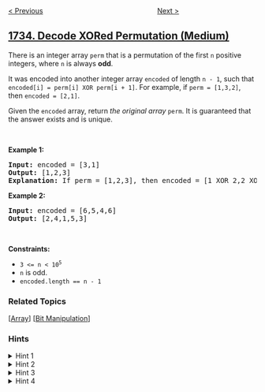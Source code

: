 <!--|This file generated by command(leetcode description); DO NOT EDIT.    |-->
<!--+----------------------------------------------------------------------+-->
<!--|@author    awesee <openset.wang@gmail.com>                           |-->
<!--|@link      https://github.com/awesee                                 |-->
<!--|@home      https://github.com/awesee/leetcode                        |-->
<!--+----------------------------------------------------------------------+-->

[< Previous](../minimum-number-of-people-to-teach "Minimum Number of People to Teach")
　　　　　　　　　　　　　　　　
[Next >](../count-ways-to-make-array-with-product "Count Ways to Make Array With Product")

## [1734. Decode XORed Permutation (Medium)](https://leetcode.com/problems/decode-xored-permutation "解码异或后的排列")

<p>There is an integer array <code>perm</code> that is a permutation of the first <code>n</code> positive integers, where <code>n</code> is always <strong>odd</strong>.</p>

<p>It was encoded into another integer array <code>encoded</code> of length <code>n - 1</code>, such that <code>encoded[i] = perm[i] XOR perm[i + 1]</code>. For example, if <code>perm = [1,3,2]</code>, then <code>encoded = [2,1]</code>.</p>

<p>Given the <code>encoded</code> array, return <em>the original array</em> <code>perm</code>. It is guaranteed that the answer exists and is unique.</p>

<p>&nbsp;</p>
<p><strong>Example 1:</strong></p>

<pre>
<strong>Input:</strong> encoded = [3,1]
<strong>Output:</strong> [1,2,3]
<strong>Explanation:</strong> If perm = [1,2,3], then encoded = [1 XOR 2,2 XOR 3] = [3,1]
</pre>

<p><strong>Example 2:</strong></p>

<pre>
<strong>Input:</strong> encoded = [6,5,4,6]
<strong>Output:</strong> [2,4,1,5,3]
</pre>

<p>&nbsp;</p>
<p><strong>Constraints:</strong></p>

<ul>
	<li><code>3 &lt;= n &lt;&nbsp;10<sup>5</sup></code></li>
	<li><code>n</code>&nbsp;is odd.</li>
	<li><code>encoded.length == n - 1</code></li>
</ul>

### Related Topics
  [[Array](../../tag/array/README.md)]
  [[Bit Manipulation](../../tag/bit-manipulation/README.md)]

### Hints
<details>
<summary>Hint 1</summary>
Compute the XOR of the numbers between 1 and n, and think about how it can be used. Let it be x.
</details>

<details>
<summary>Hint 2</summary>
Think why n is odd.
</details>

<details>
<summary>Hint 3</summary>
perm[0] = x XOR encoded[1] XOR encoded[3] XOR encoded[5] ...
</details>

<details>
<summary>Hint 4</summary>
perm[i] = perm[i-1] XOR encoded[i-1]
</details>
